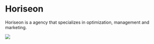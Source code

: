 # Horiseon
Horiseon is a agency that specializes in optimization, management and marketing.

![](images/Horiseon-img.png)
